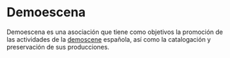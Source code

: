 # Demoescena

Demoescena es una asociación que tiene como objetivos la promoción de las actividades de la [demoscene](https://es.wikipedia.org/wiki/Demoscene) española, así como la catalogación y preservación de sus producciones.

